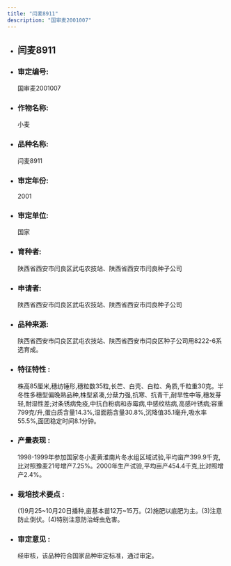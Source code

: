 ```yaml
---
title: "闫麦8911"
description: "国审麦2001007"
---
```

* ## 闫麦8911
* ###  审定编号:  
   国审麦2001007

*  ### 作物名称:  
   小麦

*   ###  品种名称: 
    闫麦8911

*   ### 审定年份: 
    2001

*   ### 审定单位:  
    国家

*   ### 育种者:  
    陕西省西安市闫良区武屯农技站、陕西省西安市闫良种子公司

*   ### 申请者:  
    陕西省西安市闫良区武屯农技站、陕西省西安市闫良种子公司

*   ### 品种来源:  
    陕西省西安市闫良区武屯农技站、陕西省西安市闫良区种子公司用8222-6系选育成。

*   ### 特征特性 : 
    株高85厘米,穗纺锤形,穗粒数35粒,长芒、白壳、白粒、角质,千粒重30克。半冬性多穗型偏晚熟品种,株型紧凑,分蘖力强,抗寒、抗青干,耐旱性中等,穗发芽轻,耐湿性差;对条锈病免疫,中抗白粉病和赤霉病,中感纹枯病,高感叶锈病;容重799克/升,蛋白质含量14.3%,湿面筋含量30.8%,沉降值35.1毫升,吸水率55.5%,面团稳定时间8.1分钟。

*   ### 产量表现 : 
    1998-1999年参加国家冬小麦黄淮南片冬水组区域试验,平均亩产399.9千克,比对照豫麦21号增产7.25%。2000年生产试验,平均亩产454.4千克,比对照增产2.4%。

*   ### 栽培技术要点 : 
    (1)9月25~10月20日播种,亩基本苗12万~15万。(2)施肥以底肥为主。(3)注意防止倒伏。(4)特别注意防治蚜虫危害。

*   ### 审定意见 : 
    经审核，该品种符合国家品种审定标准，通过审定。
